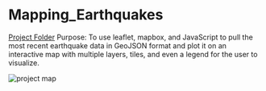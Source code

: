 # Mapping_Earthquakes

[Project Folder](Earthquake_Challenge)
Purpose: To use leaflet, mapbox, and JavaScript to pull the most recent earthquake data in GeoJSON format and plot it on an interactive map with multiple layers, tiles, and even a legend for the user to visualize.

![project map](https://user-images.githubusercontent.com/92996865/159615416-eede3508-3f11-4c67-af85-9aae36b99af7.png)

